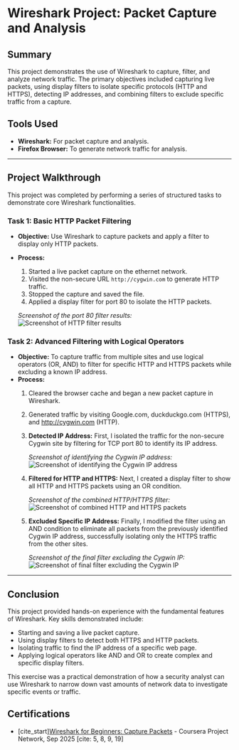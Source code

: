 # Wireshark Project: Packet Capture and Analysis

## Summary

This project demonstrates the use of Wireshark to capture, filter, and analyze network traffic. The primary objectives included capturing live packets, using display filters to isolate specific protocols (HTTP and HTTPS), detecting IP addresses, and combining filters to exclude specific traffic from a capture.

## Tools Used

* **Wireshark:** For packet capture and analysis.
* **Firefox Browser:** To generate network traffic for analysis.

***

## Project Walkthrough

This project was completed by performing a series of structured tasks to demonstrate core Wireshark functionalities.

### Task 1: Basic HTTP Packet Filtering

* **Objective:** Use Wireshark to capture packets and apply a filter to display only HTTP packets.
* **Process:**
    1.  Started a live packet capture on the ethernet network.
    2.  Visited the non-secure URL `http://cygwin.com` to generate HTTP traffic.
    3.  Stopped the capture and saved the file.
    4.  Applied a display filter for port 80 to isolate the HTTP packets.

    *Screenshot of the port 80 filter results:*
    ![Screenshot of HTTP filter results](https://github.com/user-attachments/assets/9d1ea4b0-084b-4b49-b5f8-1896b752b3ca)

### Task 2: Advanced Filtering with Logical Operators

* **Objective:** To capture traffic from multiple sites and use logical operators (OR, AND) to filter for specific HTTP and HTTPS packets while excluding a known IP address.
* **Process:**
    1.  Cleared the browser cache and began a new packet capture in Wireshark.
    2.  Generated traffic by visiting Google.com, duckduckgo.com (HTTPS), and http://cygwin.com (HTTP).
    3.  **Detected IP Address:** First, I isolated the traffic for the non-secure Cygwin site by filtering for TCP port 80 to identify its IP address.

        *Screenshot of identifying the Cygwin IP address:*
        ![Screenshot of identifying the Cygwin IP address](https://github.com/user-attachments/assets/69621993-a7af-47d3-9b5e-26460ab88ad6)

    4.  **Filtered for HTTP and HTTPS:** Next, I created a display filter to show all HTTP and HTTPS packets using an OR condition.

        *Screenshot of the combined HTTP/HTTPS filter:*
        ![Screenshot of combined HTTP and HTTPS packets](https://github.com/user-attachments/assets/9fedd566-6f82-41d0-8eb5-e8ff16590806)

    5.  **Excluded Specific IP Address:** Finally, I modified the filter using an AND condition to eliminate all packets from the previously identified Cygwin IP address, successfully isolating only the HTTPS traffic from the other sites.

        *Screenshot of the final filter excluding the Cygwin IP:*
        ![Screenshot of final filter excluding the Cygwin IP](https://github.com/user-attachments/assets/4212c542-5ec4-441a-b0f7-678ab152c840)

***

## Conclusion

This project provided hands-on experience with the fundamental features of Wireshark. Key skills demonstrated include:
* Starting and saving a live packet capture.
* Using display filters to detect both HTTPS and HTTP packets.
* Isolating traffic to find the IP address of a specific web page.
* Applying logical operators like AND and OR to create complex and specific display filters.

This exercise was a practical demonstration of how a security analyst can use Wireshark to narrow down vast amounts of network data to investigate specific events or traffic.
## Certifications

* [cite_start][Wireshark for Beginners: Capture Packets](https://coursera.org/verify/DJDYRPI2Q0D5) - Coursera Project Network, Sep 2025 [cite: 5, 8, 9, 19]

